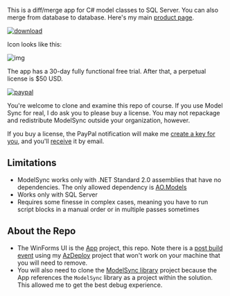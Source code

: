 This is a diff/merge app for C# model classes to SQL Server. You can also merge from database to database. Here's my main [product page](https://aosoftware.net/modelsync/).

[![download](https://img.shields.io/badge/Download-Installer-blue.svg)](https://aosoftware.blob.core.windows.net/install/ModelSyncSetup.exe)

Icon looks like this:

![img](https://adamosoftware.blob.core.windows.net/images/R6CAG0JHJQ.png)

The app has a 30-day fully functional free trial. After that, a perpetual license is $50 USD.

[![paypal](https://www.paypalobjects.com/webstatic/mktg/logo/pp_cc_mark_74x46.jpg)](https://paypal.me/adamosoftware?locale.x=en_US)

You're welcome to clone and examine this repo of course. If you use Model Sync for real, I do ask you to please buy a license. You may not repackage and redistribute ModelSync outside your organization, however.

If you buy a license, the PayPal notification will make me [create a key for you](https://github.com/adamfoneil/AOLicensing/blob/master/AOLicensing.KeyManager/Program.cs#L22), and you'll [receive](https://github.com/adamfoneil/AOLicensing/blob/master/AOLicensing.Functions/CreateKey.cs#L65) it by email.

## Limitations
- ModelSync works only with .NET Standard 2.0 assemblies that have no dependencies. The only allowed dependency is [AO.Models](https://www.nuget.org/packages/AO.Models)
- Works only with SQL Server
- Requires some finesse in complex cases, meaning you have to run script blocks in a manual order or in multiple passes sometimes

## About the Repo
- The WinForms UI is the [App](https://github.com/adamfoneil/ModelSync.WinForms/tree/master/ModelSync.App) project, this repo. Note there is a [post build event](https://github.com/adamfoneil/ModelSync.WinForms/blob/master/ModelSync.App/ModelSync.App.csproj#L194) using my [AzDeploy](https://github.com/adamfoneil/AzDeploy) project that won't work on your machine that you will need to remove.
- You will also need to clone the [ModelSync library](https://github.com/adamfoneil/ModelSync) project because the App references the `ModelSync` library as a project within the solution. This allowed me to get the best debug experience.
